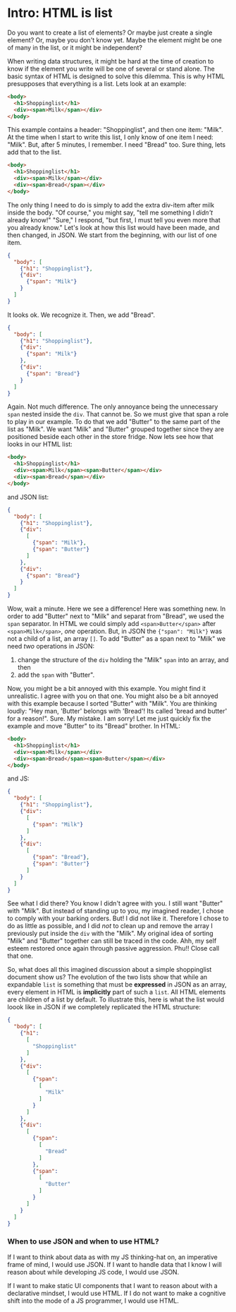 # Intro: HTML is list 

Do you want to create a list of elements? Or maybe just create a single element? 
Or, maybe you don't know yet. Maybe the element might be one of many in the list, 
or it might be independent?

When writing data structures, it might be hard at the time of creation to know if
the element you write will be one of several or stand alone.
The basic syntax of HTML is designed to solve this dilemma. This is why
HTML presupposes that everything is a list. Lets look at an example:

```html
<body>
  <h1>Shoppinglist</h1>
  <div><span>Milk</span></div>
</body>
```
This example contains a header: "Shoppinglist", and then one item: "Milk".
At the time when I start to write this list, I only know of one item I need: "Milk".
But, after 5 minutes, I remember. I need "Bread" too. Sure thing, lets add that to the list.
```html
<body>
  <h1>Shoppinglist</h1>
  <div><span>Milk</span></div>
  <div><span>Bread</span></div>
</body>
```
The only thing I need to do is simply to add the extra div-item after milk inside the body.
"Of course," you might say, "tell me something I *didn't* already know!"
"Sure," I respond, "but first, I must tell you even more that you already know." 
Let's look at how this list would have been made, and then changed, in JSON.
We start from the beginning, with our list of one item.

```JSON
{
  "body": [
    {"h1": "Shoppinglist"},
    {"div": 
      {"span": "Milk"}
    }
  ]
}
```
It looks ok. We recognize it. Then, we add "Bread".
```JSON
{
  "body": [
    {"h1": "Shoppinglist"},
    {"div": 
      {"span": "Milk"}
    },
    {"div": 
      {"span": "Bread"}
    }
  ]
}
```
Again. Not much difference. The only annoyance being the unnecessary `span` nested inside the `div`.
That cannot be. So we must give that span a role to play in our example. 
To do that we add "Butter" to the same part of the list as "Milk". 
We want "Milk" and "Butter" grouped together since they are positioned beside each other in the store fridge. 
Now lets see how that looks in our HTML list:
```html
<body>
  <h1>Shoppinglist</h1>
  <div><span>Milk</span><span>Butter</span></div>
  <div><span>Bread</span></div>
</body>
```
and JSON list:
```JSON
{
  "body": [
    {"h1": "Shoppinglist"},
    {"div": 
      [
        {"span": "Milk"},
        {"span": "Butter"}
      ]
    },
    {"div": 
      {"span": "Bread"}
    }
  ]
}
```
Wow, wait a minute. Here we see a difference! Here was something new.
In order to add "Butter" next to "Milk" and separat from "Bread", we used the `span` separator.
In HTML we could simply add `<span>Butter</span>` after `<span>Milk</span>`, 
*one* operation.
But, in JSON the `{"span": "Milk"}` was not a child of a list, an array `[]`.
To add "Butter" as a span next to "Milk" we need *two* operations in JSON:
1. change the structure of the `div` holding the "Milk" `span` into an array, and then
2. add the `span` with "Butter".

Now, you might be a bit annoyed with this example. You might find it unrealistic. I agree with you on that one.
You might also be a bit annoyed with this example because I sorted "Butter" with "Milk".
You are thinking loudly: "Hey man, 'Butter' belongs with 'Bread'! 
Its called 'bread and butter' for a reason!". Sure. My mistake. I am sorry!
Let me just quickly fix the example and move "Butter" to its "Bread" brother. In HTML:
```html
<body>
  <h1>Shoppinglist</h1>
  <div><span>Milk</span></div>
  <div><span>Bread</span><span>Butter</span></div>                                          
</body>
```
and JS:
```json
{
  "body": [
    {"h1": "Shoppinglist"},
    {"div": 
      [
        {"span": "Milk"}
      ]
    },
    {"div": 
      [
        {"span": "Bread"},
        {"span": "Butter"}
      ]
    }
  ]
}
```
See what I did there? You know I didn't agree with you. I still want "Butter" with "Milk".
But instead of standing up to you, my imagined reader, 
I chose to comply with your barking orders. 
But! I did not like it. Therefore I chose to do as little as possible,
and I did *not* to clean up and remove the array I 
previously put inside the `div` with the "Milk". 
My original idea of sorting "Milk" and "Butter" together can still be traced in the code.
Ahh, my self esteem restored once again through passive aggression. Phu!! Close call that one.

So, what does all this imagined discussion about a simple shoppinglist document show us?
The evolution of the two lists show that while an expandable `list` is something that must be 
**expressed** in JSON as an array, every element in HTML is **implicitly** part of such a `list`.
All HTML elements are children of a list by default. To illustrate this, here is what the list 
would loook like in JSON if we completely replicated the HTML structure:
```json
{
  "body": [
    {"h1": 
      [
        "Shoppinglist"
      ]
    },
    {"div": 
      [
        {"span": 
          [
            "Milk"
          ]
        }
      ]
    },
    {"div": 
      [
        {"span": 
          [
            "Bread"
          ]
        },
        {"span": 
          [
            "Butter"
          ]
        }
      ]
    }
  ]
}
```   

### When to use JSON and when to use HTML?
If I want to think about data as with my JS thinking-hat on, an imperative frame of mind, I would use JSON.
If I want to handle data that I know I will reason about while developing JS code, I would use JSON.

If I want to make static UI components that I want to reason about with a declarative mindset, I would use HTML.
If I do not want to make a cognitive shift into the mode of a JS programmer, I would use HTML.